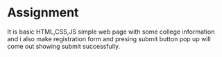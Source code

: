 # Assignment
It is basic HTML,CSS,JS simple web page with some college information and i also make registration form and presing submit button pop up will come out showing  submit successfully.
